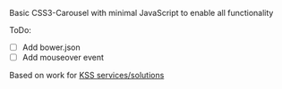 Basic CSS3-Carousel with minimal JavaScript to enable all functionality

ToDo:
 - [ ] Add bower.json
 - [ ] Add mouseover event

Based on work for [KSS services/solutions](http://www.kss-online.com/)
